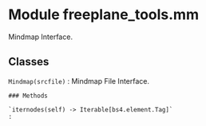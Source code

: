 Module freeplane_tools.mm
=========================
Mindmap Interface.

Classes
-------

`Mindmap(srcfile)`
:   Mindmap File Interface.

    ### Methods

    `iternodes(self) ‑> Iterable[bs4.element.Tag]`
    :